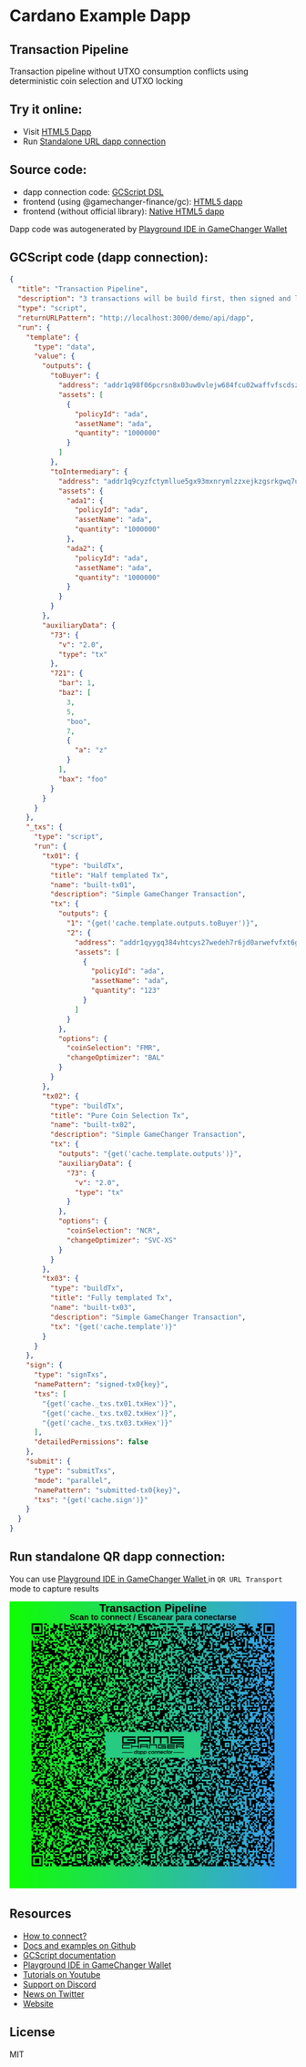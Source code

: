 
# Cardano Example Dapp

## **Transaction Pipeline**

Transaction pipeline without UTXO consumption conflicts using deterministic coin selection and UTXO locking


## Try it online: 

-  Visit [HTML5 Dapp](https://gamechangerfinance.github.io/gamechanger.wallet/examples/Transaction%20Pipeline.html)
-  Run [Standalone URL dapp connection](https://beta-wallet.gamechanger.finance/api/2/run/1-H4sIAAAAAAAAA6VV227bOBD9FUIv3QVcW5YcK8nb1otuC3TboHEXBYqioMWRTIciZZK6Gvn3DikndlvDizR6kCjycDjnzIW7wHIrILgOlppKQ1PLlSQ3vATBJQSjgIFJNS_dNIJiYg8wQxouBFkBWVVcMJJxbeyI2DVIYngugREqGRHUgiamWhXcWjdnHYQYWgCxvIAxWa5BA-GGSEUkIERlBI9hqiCp4mgMBAyOrSCllQHyz4JoMKBrMOTT8vMHQzKlCdB07fai-YLQyqqCWp5SITpiFaG14gwNykzw1Bq0ZRtAVx0aidqudDIMbPFfg620_PTx3Q1Ft7Vjv7a2vJ5MhEKba2XsdRyG4YRBoSa05BNGy9JtrBC7CywUpaPux4NtRi1FQE1F5adVZcvKGo9Qr6oOtBtSxpAbzvrRdHt1mYXzMtVGXrZhXDVhLWDTzC9nWVqFUUOzrM5Mykwfsk2-ZfPNvA6zNJzJC1jn0VXUtbXBD0qlt9ui3WayTLqqkUm3jWrTyQRdosaAc-TLLigVytO9Zf58-rD2HqP1OLOtqMS06XBiGvonuP96jxKqtxKlKoBxqruTXNKuz1LbFQIluMjbq7hopcbfvm9hc9fnRt_lzTapyg3M8idxKWWfanrExZ1Op-77m5RGbi16hgF8EFq1XDg9_nbRR2NJ7N41AqNxeEg827oTk8h7vKKYCtMRfnsMSjy6wKFSwSgZISsE9yi4W21xnOHCcNQ325qjdDuk8j4j23B6tOyLdtk6D_Yt4A0VWDz7vGXEr8mBpAPbl97Czz3hluMGLEkELtZU5ljsR73EmW9_Snb0ItjlYP94kWLFwvjhyPEeM95Xw4s_73F7dCqRui7fxpezem3TzkRJAwzWiZ5vWEh1A1gRrZ3nebMRLCw2TysKGs3ai_xZRRHFriAwIsqL5Em7Tnb70MgQ9Prfj7gr9Yp9QFjBe1f_wau_3gU-mih2dDZcNxV2zYVrkI92T8csenbMzoZrCNNT8vy8Mu8Xp5W5_W_x8vPtozjxWXFeV77tn0_m-PeEOamGU8G75q6-4yrE3yXW5XD64TIZbkjnxe4Ountv2iXbD8ZdRY9d1eHrDbSD0qcA0f8B4gPgqyNtKRfAbrBbc2OGSGRUGHAE_FV9TMFPDCQKxdxUSTXeqyB-pfVwz__C7Ae3HPu9Yt8BcfDlmIMIAAA)

## Source code:

- dapp connection code: [GCScript DSL](Transaction%20Pipeline.gcscript)
- frontend (using @gamechanger-finance/gc): [HTML5 dapp](Transaction%20Pipeline.html)
- frontend (without official library): [Native HTML5 dapp](Transaction%20Pipeline_nolib.html)

Dapp code was autogenerated by [Playground IDE in GameChanger Wallet ](https://beta-wallet.gamechanger.finance/playground)

## GCScript code (dapp connection):
```json
{
  "title": "Transaction Pipeline",
  "description": "3 transactions will be build first, then signed and later submitted at the same time. There is no need of random coin selection because GC reserves UTXOs for each of them automatically to avoid conflicts between them",
  "type": "script",
  "returnURLPattern": "http://localhost:3000/demo/api/dapp",
  "run": {
    "template": {
      "type": "data",
      "value": {
        "outputs": {
          "toBuyer": {
            "address": "addr1q98f06pcrsn8x03uw0vlejw684fcu02waffvfscdsz0djgqd6j6v0fc04n5ehg292yxvs292vesrqqmxqfnp7yuwn7yq2vsyn7",
            "assets": [
              {
                "policyId": "ada",
                "assetName": "ada",
                "quantity": "1000000"
              }
            ]
          },
          "toIntermediary": {
            "address": "addr1q9cyzfctymllue5gx93mxnrymlzzxejkzgsrkgwq7upje4gd6j6v0fc04n5ehg292yxvs292vesrqqmxqfnp7yuwn7yqpnzcra",
            "assets": {
              "ada1": {
                "policyId": "ada",
                "assetName": "ada",
                "quantity": "1000000"
              },
              "ada2": {
                "policyId": "ada",
                "assetName": "ada",
                "quantity": "1000000"
              }
            }
          }
        },
        "auxiliaryData": {
          "73": {
            "v": "2.0",
            "type": "tx"
          },
          "721": {
            "bar": 1,
            "baz": [
              3,
              5,
              "boo",
              7,
              {
                "a": "z"
              }
            ],
            "bax": "foo"
          }
        }
      }
    },
    "_txs": {
      "type": "script",
      "run": {
        "tx01": {
          "type": "buildTx",
          "title": "Half templated Tx",
          "name": "built-tx01",
          "description": "Simple GameChanger Transaction",
          "tx": {
            "outputs": {
              "1": "{get('cache.template.outputs.toBuyer')}",
              "2": {
                "address": "addr1qyygq384vhtcys27wedeh7r6jd0arwefvfxt6ggwjld0mjqd6j6v0fc04n5ehg292yxvs292vesrqqmxqfnp7yuwn7yqa24x5g",
                "assets": [
                  {
                    "policyId": "ada",
                    "assetName": "ada",
                    "quantity": "123"
                  }
                ]
              }
            },
            "options": {
              "coinSelection": "FMR",
              "changeOptimizer": "BAL"
            }
          }
        },
        "tx02": {
          "type": "buildTx",
          "title": "Pure Coin Selection Tx",
          "name": "built-tx02",
          "description": "Simple GameChanger Transaction",
          "tx": {
            "outputs": "{get('cache.template.outputs')}",
            "auxiliaryData": {
              "73": {
                "v": "2.0",
                "type": "tx"
              }
            },
            "options": {
              "coinSelection": "NCR",
              "changeOptimizer": "SVC-XS"
            }
          }
        },
        "tx03": {
          "type": "buildTx",
          "title": "Fully templated Tx",
          "name": "built-tx03",
          "description": "Simple GameChanger Transaction",
          "tx": "{get('cache.template')}"
        }
      }
    },
    "sign": {
      "type": "signTxs",
      "namePattern": "signed-tx0{key}",
      "txs": [
        "{get('cache._txs.tx01.txHex')}",
        "{get('cache._txs.tx02.txHex')}",
        "{get('cache._txs.tx03.txHex')}"
      ],
      "detailedPermissions": false
    },
    "submit": {
      "type": "submitTxs",
      "mode": "parallel",
      "namePattern": "submitted-tx0{key}",
      "txs": "{get('cache.sign')}"
    }
  }
}
```

## Run standalone QR dapp connection: 

You can use [Playground IDE in GameChanger Wallet ](https://beta-wallet.gamechanger.finance/playground) in `QR URL Transport` mode to capture results

[![This GCScript/URL is too large! make it shorter uploading parts to GCFS. Unable to generate QR code](Transaction%20Pipeline.png)](https://gamechangerfinance.github.io/gamechanger.wallet/examples/Transaction%20Pipeline.png)

## Resources
- [How to connect?](https://www.npmjs.com/package/@gamechanger-finance/gc)
- [Docs and examples on Github](https://github.com/GameChangerFinance/gamechanger.wallet/)
- [GCScript documentation](https://beta-wallet.gamechanger.finance/doc/api/v2)
- [Playground IDE in GameChanger Wallet ](https://beta-wallet.gamechanger.finance/playground)
- [Tutorials on Youtube](https://www.youtube.com/@gamechanger.finance)
- [Support on Discord](https://discord.gg/vpbfyRaDKG)
- [News on Twitter](https://twitter.com/GameChangerOk)
- [Website](https://gamechanger.finance)

## License
MIT 
    
